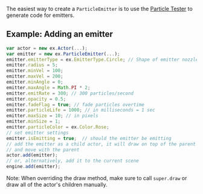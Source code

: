 The easiest way to create a `ParticleEmitter` is to use the 
[Particle Tester](http://excaliburjs.com/particle-tester/) to generate code for emitters.

## Example: Adding an emitter

```js
var actor = new ex.Actor(...);
var emitter = new ex.ParticleEmitter(...);
emitter.emitterType = ex.EmitterType.Circle; // Shape of emitter nozzle 
emitter.radius = 5;
emitter.minVel = 100;
emitter.maxVel = 200;
emitter.minAngle = 0;
emitter.maxAngle = Math.PI * 2;
emitter.emitRate = 300; // 300 particles/second
emitter.opacity = 0.5;
emitter.fadeFlag = true; // fade particles overtime
emitter.particleLife = 1000; // in milliseconds = 1 sec
emitter.maxSize = 10; // in pixels
emitter.minSize = 1;
emitter.particleColor = ex.Color.Rose;
// set emitter settings
emitter.isEmitting = true;  // should the emitter be emitting
// add the emitter as a child actor, it will draw on top of the parent actor
// and move with the parent
actor.add(emitter);
// or, alternatively, add it to the current scene
engine.add(emitter);
```

Note: When overriding the draw method, make sure to call ```super.draw``` or draw all of the actor's children manually.

